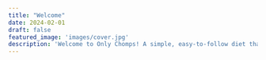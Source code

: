 ```yaml
---
title: "Welcome"
date: 2024-02-01
draft: false
featured_image: 'images/cover.jpg'
description: 'Welcome to Only Chomps! A simple, easy-to-follow diet that focuses on whole, unprocessed Chomps.'
---
```

